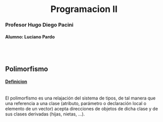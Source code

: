 # **<center>Programacion II</center>**

### Profesor Hugo Diego Pacini 
#### Alumno: Luciano Pardo

<br></br>

## Polimorfismo
#### **<u>Definicion</u>**

<br>El polimorfismo es una relajación del sistema de tipos, de tal manera que una referencia a una clase (atributo, parámetro o declaración local o elemento de un vector) acepta direcciones de objetos de dicha clase y de sus clases derivadas (hijas, nietas, …).</br>